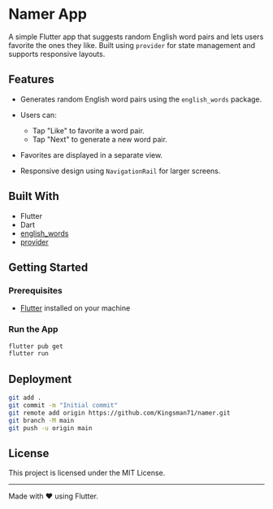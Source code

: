 # Namer App

 A simple Flutter app that suggests random English word pairs and lets users favorite the ones they like. Built using `provider` for state management and supports responsive layouts.

## Features

* Generates random English word pairs using the `english_words` package.
* Users can:

  * Tap "Like" to favorite a word pair.
  * Tap "Next" to generate a new word pair.
* Favorites are displayed in a separate view.
* Responsive design using `NavigationRail` for larger screens.

## Built With

* Flutter
* Dart
* [english\_words](https://pub.dev/packages/english_words)
* [provider](https://pub.dev/packages/provider)

## Getting Started

### Prerequisites

* [Flutter](https://flutter.dev/docs/get-started/install) installed on your machine

### Run the App

```bash
flutter pub get
flutter run
```

## Deployment

```bash
git add .
git commit -m "Initial commit"
git remote add origin https://github.com/Kingsman71/namer.git
git branch -M main
git push -u origin main
```

## License

This project is licensed under the MIT License.

---

Made with ❤️ using Flutter.
